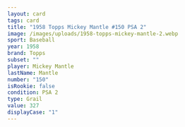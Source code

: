 ```yaml
---
layout: card
tags: card
title: "1958 Topps Mickey Mantle #150 PSA 2"
image: /images/uploads/1958-topps-mickey-mantle-2.webp
sport: Baseball
year: 1958
brand: Topps
subset: ""
player: Mickey Mantle
lastName: Mantle
number: "150"
isRookie: false
condition: PSA 2
type: Grail
value: 327
displayCase: "1"
---
```

